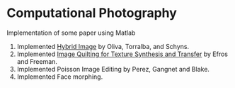 # Computational Photography
Implementation of some paper using Matlab
1. Implemented [Hybrid Image](http://cvcl.mit.edu/publications/OlivaTorralb_Hybrid_Siggraph06.pdf) by Oliva, Torralba, and Schyns.
2. Implemented [Image Quilting for Texture Synthesis and Transfer](https://www2.eecs.berkeley.edu/Research/Projects/CS/vision/papers/efros-siggraph01.pdf) by Efros and Freeman.
3. Implemented Poisson Image Editing by Perez, Gangnet and Blake.
4. Implemented Face morphing.
